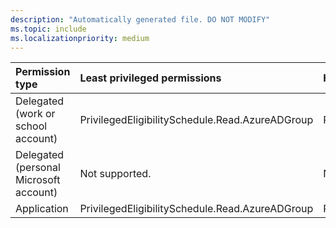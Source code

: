 ```yaml
---
description: "Automatically generated file. DO NOT MODIFY"
ms.topic: include
ms.localizationpriority: medium
---
```


|Permission type|Least privileged permissions|Higher privileged permissions|
|:---|:---|:---|
|Delegated (work or school account)|PrivilegedEligibilitySchedule.Read.AzureADGroup|PrivilegedEligibilitySchedule.ReadWrite.AzureADGroup|
|Delegated (personal Microsoft account)|Not supported.|Not supported.|
|Application|PrivilegedEligibilitySchedule.Read.AzureADGroup|PrivilegedEligibilitySchedule.ReadWrite.AzureADGroup|

